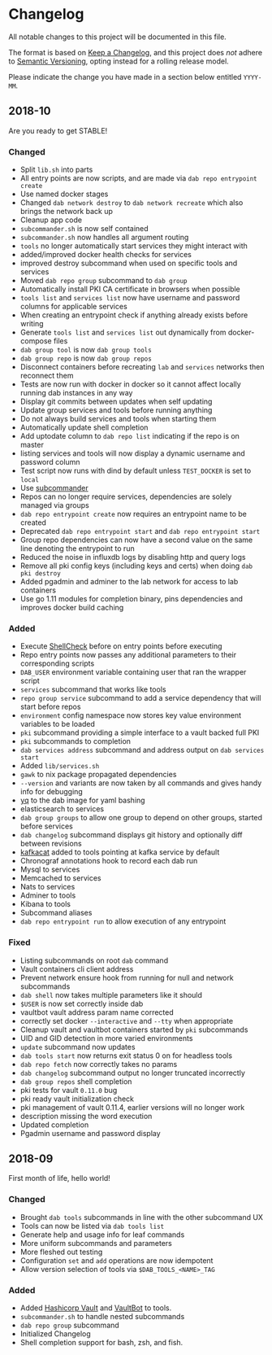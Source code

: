 # Changelog

All notable changes to this project will be documented in this file.

The format is based on [Keep a Changelog](https://keepachangelog.com/en/1.0.0/), and this project does *not* adhere to [Semantic Versioning](https://semver.org/spec/v2.0.0.html), opting instead for a rolling release model.

Please indicate the change you have made in a section below entitled `YYYY-MM`.

## 2018-10

Are you ready to get STABLE!

### Changed

- Split `lib.sh` into parts
- All entry points are now scripts, and are made via `dab repo entrypoint create`
- Use named docker stages
- Changed `dab network destroy` to `dab network recreate` which also brings the network back up
- Cleanup app code
- `subcommander.sh` is now self contained
- `subcommander.sh` now handles all argument routing
- `tools` no longer automatically start services they might interact with
- added/improved docker health checks for services
- improved destroy subcommand when used on specific tools and services
- Moved `dab repo group` subcommand to `dab group`
- Automatically install PKI CA certificate in browsers when possible
- `tools list` and `services list` now have username and password columns for applicable services
- When creating an entrypoint check if anything already exists before writing
- Generate `tools list` and `services list` out dynamically from docker-compose files
- `dab group tool` is now `dab group tools`
- `dab group repo` is now `dab group repos`
- Disconnect containers before recreating `lab` and `services` networks then reconnect them
- Tests are now run with docker in docker so it cannot affect locally running dab instances in any way
- Display git commits between updates when self updating
- Update group services and tools before running anything
- Do not always build services and tools when starting them
- Automatically update shell completion
- Add uptodate column to `dab repo list` indicating if the repo is on master
- listing services and tools will now display a dynamic username and password column
- Test script now runs with dind by default unless `TEST_DOCKER` is set to `local`
- Use [subcommander](https://github.com/Nekroze/subcommander)
- Repos can no longer require services, dependencies are solely managed via groups
- `dab repo entrypoint create` now requires an entrypoint name to be created
- Deprecated `dab repo entrypoint start` and `dab repo entrypoint start`
- Group repo dependencies can now have a second value on the same line denoting the entrypoint to run
- Reduced the noise in influxdb logs by disabling http and query logs
- Remove all pki config keys (including keys and certs) when doing `dab pki destroy`
- Added pgadmin and adminer to the lab network for access to lab containers
- Use go 1.11 modules for completion binary, pins dependencies and improves docker build caching

### Added

- Execute [ShellCheck](https://github.com/koalaman/shellcheck) before on entry points before executing
- Repo entry points now passes any additional parameters to their corresponding scripts
- `DAB_USER` environment variable containing user that ran the wrapper script
- `services` subcommand that works like tools
- `repo group service` subcommand to add a service dependency that will start before repos
- `environment` config namespace now stores key value environment variables to be loaded
- `pki` subcommand providing a simple interface to a vault backed full PKI
- `pki` subcommands to completion
- `dab services address` subcommand and address output on `dab services start`
- Added `lib/services.sh`
- `gawk` to nix package propagated dependencies
- `--version` and variants are now taken by all commands and gives handy info for debugging
- [yq](https://github.com/mikefarah/yq) to the dab image for yaml bashing
- elasticsearch to services
- `dab group groups` to allow one group to depend on other groups, started before services
- `dab changelog` subcommand displays git history and optionally diff between revisions
- [kafkacat](https://github.com/edenhill/kafkacat) added to tools pointing at kafka service by default
- Chronograf annotations hook to record each dab run
- Mysql to services
- Memcached to services
- Nats to services
- Adminer to tools
- Kibana to tools
- Subcommand aliases
- `dab repo entrypoint run` to allow execution of any entrypoint

### Fixed

- Listing subcommands on root `dab` command
- Vault containers cli client address
- Prevent network ensure hook from running for null and network subcommands
- `dab shell` now takes multiple parameters like it should
- `$USER` is now set correctly inside dab
- vaultbot vault address param name corrected
- correctly set docker `--interactive` and `--tty` when appropriate
- Cleanup vault and vaultbot containers started by `pki` subcommands
- UID and GID detection in more varied environments
- `update` subcommand now updates
- `dab tools start` now returns exit status 0 on for headless tools
- `dab repo fetch` now correctly takes no params
- `dab changelog` subcommand output no longer truncated incorrectly
- `dab group repos` shell completion
- pki tests for vault `0.11.0` bug
- pki ready vault initialization check
- pki management of vault 0.11.4, earlier versions will no longer work
- description missing the word execution
- Updated completion
- Pgadmin username and password display

## 2018-09

First month of life, hello world!

### Changed

- Brought `dab tools` subcommands in line with the other subcommand UX
- Tools can now be listed via `dab tools list`
- Generate help and usage info for leaf commands
- More uniform subcommands and parameters
- More fleshed out testing
- Configuration `set` and `add` operations are now idempotent
- Allow version selection of tools via `$DAB_TOOLS_<NAME>_TAG`

### Added

- Added [Hashicorp Vault](https://www.vaultproject.io/) and [VaultBot](https://gitlab.com/msvechla/vaultbot) to tools.
- `subcommander.sh` to handle nested subcommands
- `dab repo group` subcommand
- Initialized Changelog
- Shell completion support for bash, zsh, and fish.
